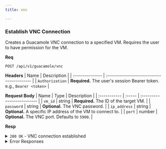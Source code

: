 ```yaml
---
title: vnc

---
```


### Establish VNC Connection

Creates a Guacamole VNC connection to a specified VM. Requires the user to have permission for the VM.

**Req**
```
POST /api/v1/guacamole/vnc
```

**Headers**
| Name            | Description                               |
| :-------------- | :---------------------------------------- |
| `Authorization` | **Required.** The user's session Bearer token. e.g., `Bearer <token>` |

**Request Body**
| Name         | Type   | Description                |
| :----------- | :----- | :------------------------- |
| `vm_id`      | string | **Required.** The ID of the target VM. |
| `password`   | string | **Optional.** The VNC password. |
| `ip_address` | string | **Optional.** A specific IP address of the VM to connect to. |
| `port`       | number | **Optional.** The VNC port. Defaults to `5900`. |

**Resp**
<details>
<summary><code>200 OK</code> - VNC connection established</summary>

```json
{
  "code": 200,
  "message": "VNC connection established",
  "data": {
    "connection_id": "vnc-60d...-167...",
    "protocol": "vnc",
    "status": "active",
    "created_at": "2025-09-01T12:08:38.000Z",
    "expires_at": "2025-09-01T16:08:38.000Z",
    "target_ip": "192.168.1.102",
    "available_ips": ["192.168.1.102"],
    "direct_url": "[https://guacamole.example.com/#/client/c2...-...?token=ABCD](https://guacamole.example.com/#/client/c2...-...?token=ABCD)..."
  }
}
```
</details>
<details>
<summary>Error Responses</summary>
Supports `400 Bad Request`, `401 Unauthorized`, `403 Forbidden`, `404 Not Found`, and `503 Service Unavailable` similar to the SSH endpoint.
</details>